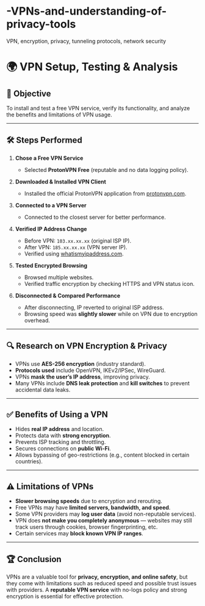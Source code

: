 # -VPNs-and-understanding-of-privacy-tools
 VPN, encryption, privacy, tunneling protocols, network security
# 🌍 VPN Setup, Testing & Analysis

## 📌 Objective
To install and test a free VPN service, verify its functionality, and analyze the benefits and limitations of VPN usage.

---

## 🛠 Steps Performed

1. **Chose a Free VPN Service**
   - Selected **ProtonVPN Free** (reputable and no data logging policy).

2. **Downloaded & Installed VPN Client**
   - Installed the official ProtonVPN application from [protonvpn.com](https://protonvpn.com).

3. **Connected to a VPN Server**
   - Connected to the closest server for better performance.

4. **Verified IP Address Change**
   - Before VPN: `103.xx.xx.xx` (original ISP IP).  
   - After VPN: `185.xx.xx.xx` (VPN server IP).  
   - Verified using [whatismyipaddress.com](https://whatismyipaddress.com).

5. **Tested Encrypted Browsing**
   - Browsed multiple websites.  
   - Verified traffic encryption by checking HTTPS and VPN status icon.

6. **Disconnected & Compared Performance**
   - After disconnecting, IP reverted to original ISP address.  
   - Browsing speed was **slightly slower** while on VPN due to encryption overhead.

---

## 🔍 Research on VPN Encryption & Privacy
- VPNs use **AES-256 encryption** (industry standard).  
- **Protocols used** include OpenVPN, IKEv2/IPSec, WireGuard.  
- VPNs **mask the user’s IP address**, improving privacy.  
- Many VPNs include **DNS leak protection** and **kill switches** to prevent accidental data leaks.

---

## ✅ Benefits of Using a VPN
- Hides **real IP address** and location.  
- Protects data with **strong encryption**.  
- Prevents ISP tracking and throttling.  
- Secures connections on **public Wi-Fi**.  
- Allows bypassing of geo-restrictions (e.g., content blocked in certain countries).

---

## ⚠️ Limitations of VPNs
- **Slower browsing speeds** due to encryption and rerouting.  
- Free VPNs may have **limited servers, bandwidth, and speed**.  
- Some VPN providers may **log user data** (avoid non-reputable services).  
- VPN does **not make you completely anonymous** — websites may still track users through cookies, browser fingerprinting, etc.  
- Certain services may **block known VPN IP ranges**.

---

## 🏆 Conclusion
VPNs are a valuable tool for **privacy, encryption, and online safety**, but they come with limitations such as reduced speed and possible trust issues with providers. A **reputable VPN service** with no-logs policy and strong encryption is essential for effective protection.
